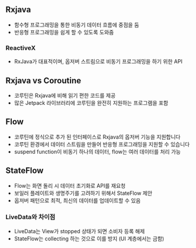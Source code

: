 

## Rxjava

- 함수형 프로그래밍을 통한 비동기 데이터 흐름에 중점을 둠
- 반응형 프로그래밍을 쉽게 할 수 있도록 도와줌

### ReactiveX

- RxJava가 대표적이며, 옵저버 스트림으로 비동기 프로그래밍을 하기 위한 API

## Rxjava vs Coroutine

- 코루틴은 Rxjava에 비해 읽기 편한 코드를 제공
- 많은 Jetpack 라이브러리에 코루틴을 완전히 지원하는 프로그램을 포함 

## Flow

- 코루틴에 정식으로 추가 된 인터페이스로 Rxjava의 옵저버 기능을 지원합니다
- 코루틴 환경에서 데이터 스트림을 만들어 반응형 프로그래밍을 지원할 수 있습니다
- suspend function이 비동기 하나의 데이터, flow는 여러 데이터를 처리 가능

## StateFlow

- Flow는 화면 돌리 시 데이터 초기화로 API를 재요청
- 보일러 플레이트와 생명주기를 고려하기 위해서 StateFlow 제안
- 옵저버 패턴으로 최적, 최신의 데이터를 업데이트할 수 있음

### LiveData와 차이점

- LiveData는 View가 stopped 상태가 되면 소비자 등록 해제
- StateFlow는 collecting 하는 것으로 이를 방지 (UI 계층에서는 금함)
